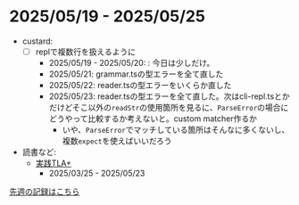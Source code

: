 # 2025/05/19 - 2025/05/25

- custard:
    - [ ] replで複数行を扱えるように
        - 2025/05/19 - 2025/05/20: : 今日は少しだけ。
        - 2025/05/21: grammar.tsの型エラーを全て直した
        - 2025/05/22: reader.tsの型エラーをいくらか直した
        - 2025/05/23: reader.tsの型エラーを全て直した。次はcli-repl.tsとかだけどそこ以外の`readStr`の使用箇所を見るに、`ParseError`の場合にどうやって比較するか考えないと。custom matcher作るか
            - いや、`ParseError`でマッチしている箇所はそんなに多くないし、複数`expect`を使えばいいだろう
- 読書など:
    - [実践TLA+](https://www.shoeisha.co.jp/book/detail/9784798169163)
        - 2025/03/25 - 2025/05/23

[先週の記録はこちら](https://github.com/igrep/daily-commits/blob/cbe3816aea27e5b6e9e2559823966ad0d874c674/yesterday.md)
